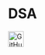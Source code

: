 # DSA
<p align="left"> </a> 
<a href="https://www.github.com/anhtuan23004" target="_blank" rel="noreferrer"><img src="https://raw.githubusercontent.com/danielcranney/readme-generator/main/public/icons/socials/github-dark.svg" width="32" height="32" title="GitHub"/> </a> 
